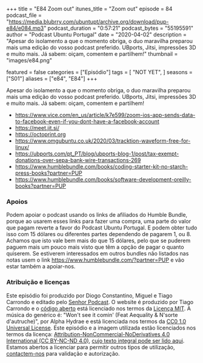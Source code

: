 +++
title = "E84 Zoom out"
itunes_title = "Zoom out"
episode = 84
podcast_file = "https://media.blubrry.com/ubuntupt/archive.org/download/pup-e84/e084.mp3"
podcast_duration = "0:57:21"
podcast_bytes = "55195591"
author = "Podcast Ubuntu Portugal"
date = "2020-04-02"
description = "Apesar do isolamento a que o momento obriga, o duo maravilha preparou mais uma edição do vosso podcast preferido. UBports, Jitsi, impressões 3D e muito mais. Já sabem: oiçam, comentem e partilhem!"
thumbnail = "images/e84.png"

featured = false
categories = ["Episódio"]
tags = [
  "NOT YET",
]
seasons = ["S01"]
aliases = ["e84", "E84"]
+++

Apesar do isolamento a que o momento obriga, o duo maravilha preparou mais uma edição do vosso podcast preferido. UBports, Jitsi, impressões 3D e muito mais. Já sabem: oiçam, comentem e partilhem!

* https://www.vice.com/en_us/article/k7e599/zoom-ios-app-sends-data-to-facebook-even-if-you-dont-have-a-facebook-account
* https://meet.jit.si/
* https://octoprint.org
* https://www.omgubuntu.co.uk/2020/03/tracktion-waveform-free-for-linux/
* https://ubports.com/pt_PT/blog/ubports-blog-1/post/tax-exempt-donations-over-sepa-bank-wire-transactions-269
* https://www.humblebundle.com/books/coding-starter-kit-no-starch-press-books?partner=PUP
* https://www.humblebundle.com/books/software-development-oreilly-books?partner=PUP


### Apoios
Podem apoiar o podcast usando os links de afiliados do Humble Bundle, porque ao usarem esses links para fazer uma compra, uma parte do valor que pagam reverte a favor do Podcast Ubuntu Portugal.
E podem obter tudo isso com 15 dólares ou diferentes partes dependendo de pagarem 1, ou 8.
Achamos que isto vale bem mais do que 15 dólares, pelo que se puderem paguem mais um pouco mais visto que têm a opção de pagar o quanto quiserem.
Se estiverem interessados em outros bundles não listados nas notas usem o link https://www.humblebundle.com/?partner=PUP e vão estar também a apoiar-nos.

### Atribuição e licenças
Este episódio foi produzido por Diogo Constantino, Miguel e Tiago Carrondo e editado pelo [Senhor Podcast](https://senhorpodcast.pt/).
O website é produzido por Tiago Carrondo e o [código aberto](https://gitlab.com/podcastubuntuportugal/website) está licenciado nos termos da [Licença MIT](https://gitlab.com/podcastubuntuportugal/website/main/LICENSE).
A música do genérico é: "Won't see it comin' (Feat Aequality & N'sorte d'autruche)", por Alpha Hydrae e está licenciada nos termos da [CC0 1.0 Universal License](https://creativecommons.org/publicdomain/zero/1.0/).
Este episódio e a imagem utilizada estão licenciados nos termos da licença: [Attribution-NonCommercial-NoDerivatives 4.0 International (CC BY-NC-ND 4.0)](https://creativecommons.org/licenses/by-nc-nd/4.0/), [cujo texto integral pode ser lido aqui](https://creativecommons.org/licenses/by-nc-nd/4.0/legalcode). Estamos abertos a licenciar para permitir outros tipos de utilização, [contactem-nos](https://podcastubuntuportugal.org/contactos) para validação e autorização.

